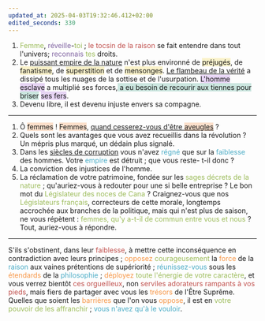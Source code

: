 ```yaml
---
updated_at: 2025-04-03T19:32:46.412+02:00
edited_seconds: 330
---
```

1. <font color="#9bbb59">Femme</font>, <font color="#8064a2">réveille</font>-<font color="#9bbb59">toi</font> ; <font color="#c0504d">le tocsin de la raison</font> se fait entendre dans tout l'univers; <font color="#8064a2">reconnais</font> <font color="#9bbb59">tes</font> droits. 
2. Le <u>puissant empire de la nature</u> n'est plus environné de <span style="background:rgba(240, 200, 0, 0.2)">préjugés</span>, de <span style="background:rgba(240, 200, 0, 0.2)">fanatisme</span>, de <span style="background:rgba(240, 200, 0, 0.2)">superstition</span> et de <span style="background:rgba(240, 200, 0, 0.2)">mensonges</span>. <u>Le flambeau de la vérité</u> a dissipé tous les nuages de la sottise et de l'usurpation. <span style="background:rgba(136, 49, 204, 0.2)">L'homme esclave</span> a multiplié ses forces,<span style="background:rgba(3, 135, 102, 0.2)"> a eu besoin de recourir aux tiennes pour briser</span> <span style="background:rgba(136, 49, 204, 0.2)">ses fers</span>. 
3. Devenu libre, il est devenu injuste envers sa compagne. 

<hr>

1. Ô <span style="background:rgba(240, 107, 5, 0.2)">femmes</span> ! <span style="background:rgba(240, 107, 5, 0.2)">Femmes</span>, <u>quand cesserez-vous d'être <span style="background:rgba(240, 107, 5, 0.2)">aveugles</span></u> ? 
2. Quels sont les avantages que vous avez recueillis dans la révolution ? Un mépris plus marqué, un dédain plus signalé. 
3. Dans les <u>siècles de corruption</u> vous n'avez <font color="#4bacc6">régné</font> que sur la <font color="#4bacc6">faiblesse</font> des hommes. Votre <font color="#4bacc6">empire</font> est détruit ; que vous reste- t-il donc ? 
4. La conviction des injustices de l'homme. 
5. La réclamation de votre patrimoine, fondée sur les <font color="#9bbb59">sages décrets de la nature</font> ; qu'auriez-vous à redouter pour une si belle entreprise ? Le bon mot du <font color="#9bbb59">Législateur des noces de Cana</font> ? Craignez-vous que nos <font color="#9bbb59">Législateurs français</font>, correcteurs de cette morale, longtemps accrochée aux branches de la politique, mais qui n'est plus de saison, ne vous répètent : <font color="#9bbb59">femmes, qu'y a-t-il de commun entre vous et nous</font> ? Tout, auriez-vous à répondre.

<hr>

S'ils s'obstinent, dans leur <font color="#c0504d">faiblesse</font>, à mettre cette inconséquence en contradiction avec leurs principes ;
<font color="#f79646">opposez</font> <font color="#9bbb59">courageusement</font> la <font color="#f79646">force</font> de la <font color="#4bacc6">raison</font> aux vaines prétentions de supériorité ; <font color="#4bacc6">réunissez-vous</font> sous les <font color="#f79646">étendards</font> de la <font color="#4bacc6">philosophie</font> ; <font color="#9bbb59"><font color="#f79646">déployez</font> toute l'énergie de votre caractère</font>, 
et vous verrez bientôt <font color="#c0504d">ces orgueilleux</font>, non <font color="#c0504d">serviles adorateurs rampants à vos pieds</font>, mais fiers de partager avec vous les <font color="#f79646">trésors</font> de l'Être Suprême. Quelles que soient les <font color="#f79646">barrières</font> que l'on vous <font color="#f79646">oppose</font>, il est en <font color="#9bbb59">votre pouvoir de les affranchir</font> ; <font color="#4bacc6">vous n'avez qu'à le vouloir</font>.